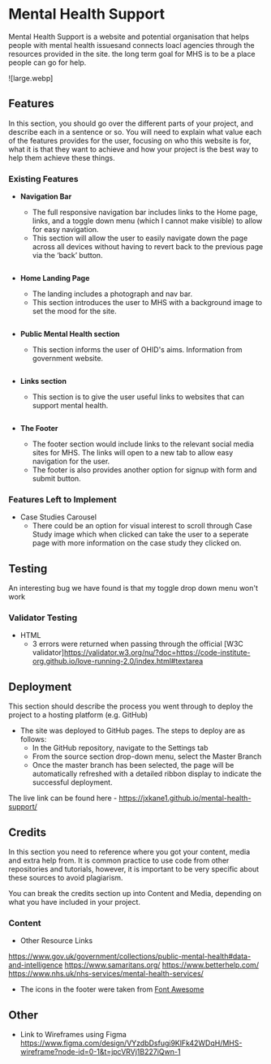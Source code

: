 # Mental Health Support
Mental Health Support is a website and potential organisation that helps people with mental health issuesand connects loacl agencies through the resources provided in the site. the long term goal for MHS is to be a place people can go for help.


![large.webp]

## Features 

In this section, you should go over the different parts of your project, and describe each in a sentence or so. You will need to explain what value each of the features provides for the user, focusing on who this website is for, what it is that they want to achieve and how your project is the best way to help them achieve these things.

### Existing Features

- __Navigation Bar__

  - The full responsive navigation bar includes links to the Home page, links, and a toggle down menu (which I cannot make visible) to allow for easy navigation.
  - This section will allow the user to easily navigate down the page across all devices without having to revert back to the previous page via the ‘back’ button. 


  ![]()

- __Home Landing Page__

  - The landing includes a photograph and nav bar.
  - This section introduces the user to MHS with a background image to set the mood for the site.

![]()

- __Public Mental Health section__

  - This section informs the user of OHID's aims. Information from government website.

![]()

- __Links section__

  - This section is to give the user useful links to websites that can support mental health.

![]()

- __The Footer__ 

  - The footer section would include links to the relevant social media sites for MHS. The links will open to a new tab to allow easy navigation for the user. 
  - The footer is also provides another option for signup with form and submit button.


### Features Left to Implement

- Case Studies Carousel
  - There could be an option for visual interest to scroll through Case Study image which when clicked can take the user to a seperate page with more information on the case study they clicked on.

## Testing 


An interesting bug we have found is that my toggle drop down menu won't work

### Validator Testing 

- HTML
  - 3 errors were returned when passing through the official [W3C validator]https://validator.w3.org/nu/?doc=https://code-institute-org.github.io/love-running-2.0/index.html#textarea



## Deployment

This section should describe the process you went through to deploy the project to a hosting platform (e.g. GitHub) 

- The site was deployed to GitHub pages. The steps to deploy are as follows: 
  - In the GitHub repository, navigate to the Settings tab 
  - From the source section drop-down menu, select the Master Branch
  - Once the master branch has been selected, the page will be automatically refreshed with a detailed ribbon display to indicate the successful deployment. 

The live link can be found here - https://jxkane1.github.io/mental-health-support/


## Credits 

In this section you need to reference where you got your content, media and extra help from. It is common practice to use code from other repositories and tutorials, however, it is important to be very specific about these sources to avoid plagiarism. 

You can break the credits section up into Content and Media, depending on what you have included in your project. 

### Content 


- Other Resource Links

https://www.gov.uk/government/collections/public-mental-health#data-and-intelligence
https://www.samaritans.org/
https://www.betterhelp.com/
https://www.nhs.uk/nhs-services/mental-health-services/


- The icons in the footer were taken from [Font Awesome](https://fontawesome.com/)

## Other

- Link to Wireframes using Figma
https://www.figma.com/design/VYzdbDsfugi9KlFk42WDqH/MHS-wireframe?node-id=0-1&t=jpcVRVj1B227iQwn-1

 
